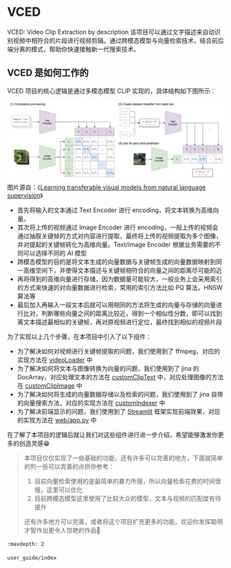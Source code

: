 # VCED

VCED: Video Clip Extraction by description 该项目可以通过文字描述来自动识别视频中相符合的片段进行视频剪辑。通过跨模态模型与向量检索技术，结合前后端分离的模式，帮助你快速接触新一代搜索技术。

## VCED 是如何工作的

VCED 项目的核心逻辑是通过多模态模型 CLIP 实现的，具体结构如下图所示：

![CLIP](./_static/pic/CLIP.png)
图片源自：《[Learning transferable visual models from natural language supervision](https://arxiv.org/pdf/2103.00020.pdf)》

- 首先将输入的文本通过 Text Encoder 进行 encoding，将文本转换为高维向量。
- 其次将上传的视频通过 Image Encoder 进行 encoding，一般上传的视频会通过抽取关键帧的方式对内容进行提取，最终将上传的视频提取为多个图像，并对提起的关键帧转化为高维向量。Text/Image Encoder 根据业务需要的不同可以选择不同的 AI 模型
- 跨模态模型的目的是将文本生成的向量数据与关键帧生成的向量数据映射到同一高维空间下，并使得文本描述与关键帧相符合的向量之间的距离尽可能的近
- 再将得到的高维向量进行存储，因为数据量可能较大，一般业务上会采用索引的方式来快速的对向量数据进行检索，常用的索引方法比如 PQ 算法，HNSW 算法等
- 最后加入再输入一段文本后就可以用相同的方法将生成的向量与存储的向量进行比对，判断哪些向量之间的距离比较近，得到一个相似性分数，即可以找到离文本描述最相似的关键帧，再对原视频进行定位，最终找到相似的视频片段

为了实现以上几个步骤，在本项目中引入了以下组件：

- 为了解决如何对视频进行关键帧提取的问题，我们使用到了 ffmpeg，对应的实现方法在 [videoLoader](https://github.com/datawhalechina/vced/blob/709de9a0a0ce6a0b534c243c5bb58e00a08c6379/code/service/videoLoader/video_loader.py) 中
- 为了解决如何将文本与图像转换为向量的问题，我们使用到了 jina 的 DocArray，对应处理文本的方法在 [customClipText](https://github.com/datawhalechina/vced/blob/709de9a0a0ce6a0b534c243c5bb58e00a08c6379/code/service/customClipText/clip_text.py) 中，对应处理图像的方法在 [customClipImage](https://github.com/datawhalechina/vced/blob/709de9a0a0ce6a0b534c243c5bb58e00a08c6379/code/service/customClipImage/clip_image.py) 中
- 为了解决如何将生成的向量数据存储以及检索的问题，我们使用到了 jina 自带的向量搜索方法，对应的实现方法在 [customIndexer](https://github.com/datawhalechina/vced/blob/709de9a0a0ce6a0b534c243c5bb58e00a08c6379/code/service/customIndexer/executor.py) 中
- 为了解决前端显示的问题，我们使用到了 [Streamlit](https://streamlit.io/) 框架实现前端效果，对应的实现方法在 [web/app.py](https://github.com/datawhalechina/vced/blob/709de9a0a0ce6a0b534c243c5bb58e00a08c6379/code/web/app.py) 中

在了解了本项目的逻辑后就让我们对这些组件进行进一步介绍，希望能够激发你更多的创造灵感😁

> 本项目仅仅实现了一些基础的功能，还有许多可以完善的地方，下面就简单的列一些可以完善的点供你参考：<br/>
> 1. 目前向量检索使用的是最简单的暴力所搜，所以向量检索花费的时间很慢，这里可以优化
> 2. 目前跨模态模型这里使用了比较大众的模型，文本与视频的匹配度有待提升<br/>
> 
> 还有许多地方可以完善，或者将这个项目扩充更多的功能，欢迎你发挥聪明才智作出更令人惊艳的作品🥰

```{toctree}
:maxdepth: 2

user_guide/index
```
